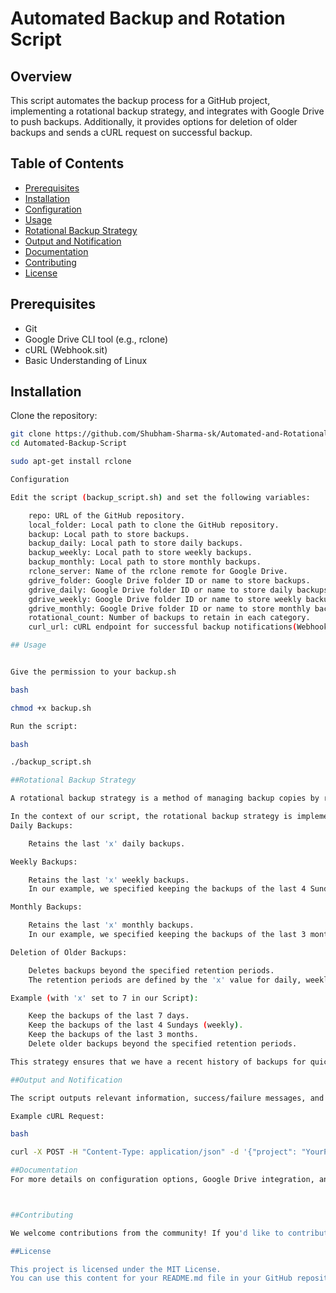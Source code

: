  # Automated Backup and Rotation Script

## Overview

This script automates the backup process for a GitHub project, implementing a rotational backup strategy, and integrates with Google Drive to push backups. Additionally, it provides options for deletion of older backups and sends a cURL request on successful backup.

## Table of Contents

- [Prerequisites](#prerequisites)
- [Installation](#installation)
- [Configuration](#configuration)
- [Usage](#usage)
- [Rotational Backup Strategy](#rotational-backup-strategy)
- [Output and Notification](#output-and-notification)
- [Documentation](#documentation)
- [Contributing](#contributing)
- [License](#license)

## Prerequisites

- Git
- Google Drive CLI tool (e.g., rclone)
- cURL (Webhook.sit)
- Basic Understanding of Linux

## Installation

Clone the repository:

```bash
git clone https://github.com/Shubham-Sharma-sk/Automated-and-Rotational-Script.git
cd Automated-Backup-Script

sudo apt-get install rclone

Configuration

Edit the script (backup_script.sh) and set the following variables:

    repo: URL of the GitHub repository.
    local_folder: Local path to clone the GitHub repository.
    backup: Local path to store backups.
    backup_daily: Local path to store daily backups.
    backup_weekly: Local path to store weekly backups.
    backup_monthly: Local path to store monthly backups.
    rclone_server: Name of the rclone remote for Google Drive.
    gdrive_folder: Google Drive folder ID or name to store backups.
    gdrive_daily: Google Drive folder ID or name to store daily backups.
    gdrive_weekly: Google Drive folder ID or name to store weekly backups.
    gdrive_monthly: Google Drive folder ID or name to store monthly backups.
    rotational_count: Number of backups to retain in each category.
    curl_url: cURL endpoint for successful backup notifications(Webhook).

## Usage


Give the permission to your backup.sh

bash

chmod +x backup.sh

Run the script:

bash

./backup_script.sh

##Rotational Backup Strategy

A rotational backup strategy is a method of managing backup copies by retaining a set number of recent backups while systematically removing older ones. This strategy provides a balance between conserving storage space and ensuring that you have access to a sufficient history of backup data.

In the context of our script, the rotational backup strategy is implemented with the following characteristics:
Daily Backups:

    Retains the last 'x' daily backups.

Weekly Backups:

    Retains the last 'x' weekly backups.
    In our example, we specified keeping the backups of the last 4 Sundays as a weekly backup.

Monthly Backups:

    Retains the last 'x' monthly backups.
    In our example, we specified keeping the backups of the last 3 months.

Deletion of Older Backups:

    Deletes backups beyond the specified retention periods.
    The retention periods are defined by the 'x' value for daily, weekly, and monthly backups.

Example (with 'x' set to 7 in our Script):

    Keep the backups of the last 7 days.
    Keep the backups of the last 4 Sundays (weekly).
    Keep the backups of the last 3 months.
    Delete older backups beyond the specified retention periods.

This strategy ensures that we have a recent history of backups for quick recovery while gradually removing older backups to free up storage space. The 'x' value provides flexibility in customizing the number of backups retained for each period based on your specific needs. If needed, adjust the rotational backup strategy in the script based on your project requirements.

##Output and Notification

The script outputs relevant information, success/failure messages, and timestamps to the console. On successful backup, a cURL request is made to the specified endpoint (CURL_URL) with a POST request containing project name, date, and a test identifier.

Example cURL Request:

bash

curl -X POST -H "Content-Type: application/json" -d '{"project": "YourProjectName", "date": "BackupDate", "test": "BackupSuccessful"}' https://your-webhook-url

##Documentation
For more details on configuration options, Google Drive integration, and rotational backup strategy, refer to the script documentation. Contributing



##Contributing

We welcome contributions from the community! If you'd like to contribute to the project, please follow the guidelines outlined in the Contributing Guidelines in Contribute.md file.

##License

This project is licensed under the MIT License.
You can use this content for your README.md file in your GitHub repository.

